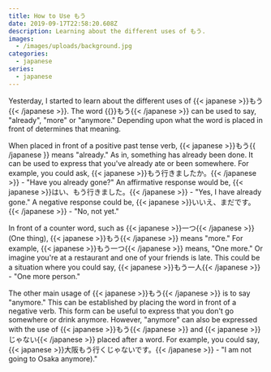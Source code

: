 ```yaml
---
title: How to Use もう
date: 2019-09-17T22:58:20.608Z
description: Learning about the different uses of もう.
images:
  - /images/uploads/background.jpg
categories:
  - japanese
series:
  - japanese
---
```

Yesterday, I started to learn about the different uses of {{< japanese >}}もう{{< /japanese >}}. The word {{<japanese>}}もう{{< /japanese >}} can be used to say, "already", "more" or "anymore." Depending upon what the word is placed in front of determines that meaning.

When placed in front of a positive past tense verb, {{< japanese >}}もう{{ /japanese }} means "already." As in, something has already been done. It can be used to express that you've already ate or been somewhere. For example, you could ask, {{< japanese >}}もう行きましたか。{{< /japanese >}} - "Have you already gone?" An affirmative response would be, {{< japanese >}}はい、もう行きました。{{< /japanese >}} - "Yes, I have already gone." A negative response could be, {{< japanese >}}いいえ、まだです。{{< /japanese >}} - "No, not yet."

In front of a counter word, such as {{< japanese >}}一つ{{< /japanese >}} (One thing), {{< japanese >}}もう{{< /japanese >}} means "more." For example, {{< japanese >}}もう一つ{{< /japanese >}} means, "One more." Or imagine you're at a restaurant and one of your friends is late. This could be a situation where you could say, {{< japanese >}}もう一人{{< /japanese >}} - "One more person."

The other main usage of {{< japanese >}}もう{{< /japanese >}} is to say "anymore." This can be established by placing the word in front of a negative verb. This form can be useful to express that you don't go somewhere or drink anymore. However, "anymore" can also be expressed with the use of {{< japanese >}}もう{{< /japanese >}} and {{< japanese >}}じゃない{{< /japanese >}} placed after a word. For example, you could say, {{< japanese >}}大阪もう行くじゃないです。{{< /japanese >}} - "I am not going to Osaka anymore)."

